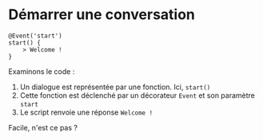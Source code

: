 # Démarrer une conversation

```converse
@Event('start')
start() {
    > Welcome !
}
```

Examinons le code :

1. Un dialogue est représentée par une fonction. Ici, `start()`
2. Cette fonction est déclenché par un décorateur `Event` et son paramètre `start`
3. Le script renvoie une réponse `Welcome !`

Facile, n'est ce pas ?